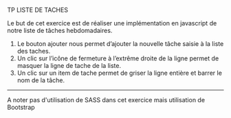 TP LISTE DE TACHES

Le but de cet exercice est de réaliser une implémentation en javascript de notre liste de tâches hebdomadaires.
1. Le bouton ajouter nous permet d’ajouter la nouvelle tâche saisie à la liste des taches.
2. Un clic sur l’icône de fermeture à l’extrême droite de la ligne permet de masquer la ligne de tache de la liste.
3. Un clic sur un item de tache permet de griser la ligne entière et barrer le nom de la tâche.

----------------------------------------------------------------------------------------------------------------

A noter  pas d'utilisation de SASS dans cet exercice mais utilisation de Bootstrap

